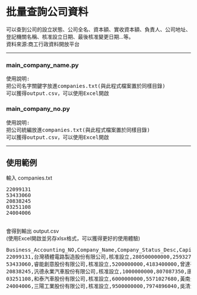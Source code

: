 <h1>批量查詢公司資料</h1>
可以查到公司的設立狀態、公司全名、資本額、實收資本額、負責人、公司地址、登記機關名稱、核准設立日期、最後核准變更日期...等。<br>
資料來源:商工行政資料開放平台
<hr>
<h3>main_company_name.py</h3>
<pre>使用說明:
把公司名字關鍵字放進companies.txt(與此程式檔案置於同樣目錄)
可以獲得output.csv，可以使用Excel開啟</pre>

<h3>main_company_no.py</h3>
<pre>使用說明:
把公司統編放進companies.txt(與此程式檔案置於同樣目錄)
可以獲得output.csv，可以使用Excel開啟</pre>

<hr>
<h2>使用範例</h2>
輸入 companies.txt
<pre>
22099131
53433060
20838245
03251108
24004006</pre><br>
會得到輸出 output.csv<br>
(使用Excel開啟並另存xlsx格式，可以獲得更好的使用體驗)
<pre>
Business_Accounting_NO,Company_Name,Company_Status_Desc,Capital_Stock_Amount,Paid_In_Capital_Amount,Responsible_Name,Register_Organization_Desc,Company_Location,Company_Setup_Date,Change_Of_Approval_Data,Revoke_App_Date,Case_Status,Case_Status_Desc,Sus_App_Date,Sus_Beg_Date,Sus_End_Date
22099131,台灣積體電路製造股份有限公司,核准設立,280500000000,259327332420,魏哲家,國家科學及技術委員會新竹科學園區管理局,新竹科學園區新竹市力行六路8號,0760221,1130911,,,,,,
53433060,睿能創意股份有限公司,核准設立,5200000000,4183400000,曾達夢,商業發展署,桃園市龜山區頂湖路33號,1000829,1131009,,,,,,
20838245,汎德永業汽車股份有限公司,核准設立,1000000000,807087350,唐慕蓮,經濟部商業司,臺北市內湖區行愛路100號6樓,0681107,1120719,,,,,,
03251108,和泰汽車股份有限公司,核准設立,6000000000,5571027680,黃南光,商業發展署(實收資本額5億元以上),臺北市中山區松江路121號8~14樓,0440425,1130627,,,,,,
24004006,三陽工業股份有限公司,核准設立,9500000000,7974896040,吳清源,經濟部商業司,新竹縣湖口鄉鳳山村1鄰中華路3號,0500829,1120718,,,,,,</pre>
